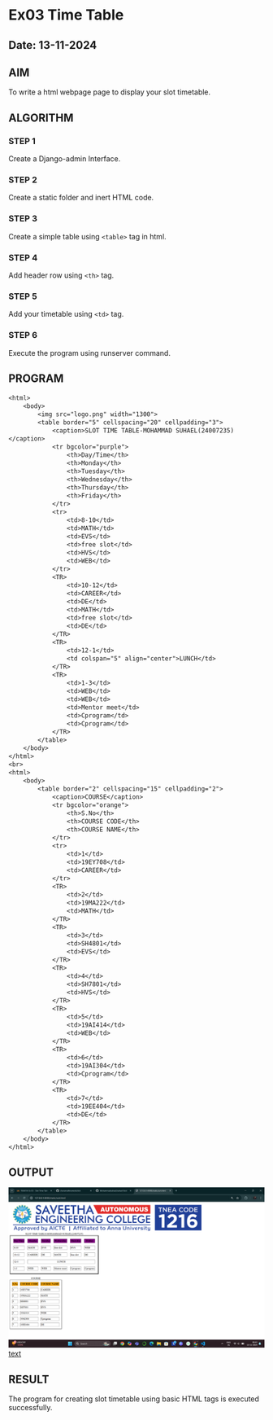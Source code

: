 # Ex03 Time Table
## Date: 13-11-2024

## AIM
To write a html webpage page to display your slot timetable.

## ALGORITHM
### STEP 1
Create a Django-admin Interface.

### STEP 2
Create a static folder and inert HTML code.

### STEP 3
Create a simple table using ```<table>``` tag in html.

### STEP 4
Add header row using ```<th>``` tag.

### STEP 5
Add your timetable using ```<td>``` tag.

### STEP 6
Execute the program using runserver command.

## PROGRAM
```
<html>
    <body>
        <img src="logo.png" width="1300">
        <table border="5" cellspacing="20" cellpadding="3">
            <caption>SLOT TIME TABLE-MOHAMMAD SUHAEL(24007235)</caption>
            <tr bgcolor="purple">
                <th>Day/Time</th>
                <th>Monday</th>
                <th>Tuesday</th>
                <th>Wednesday</th>
                <th>Thursday</th>
                <th>Friday</th>
            </tr>
            <tr>
                <td>8-10</td>
                <td>MATH</td>
                <td>EVS</td>
                <td>free slot</td>
                <td>HVS</td>
                <td>WEB</td>
            </tr>
            <TR>
                <td>10-12</td>
                <td>CAREER</td>
                <td>DE</td>
                <td>MATH</td>
                <td>free slot</td>
                <td>DE</td>
            </TR>
            <TR>
                <td>12-1</td>
                <td colspan="5" align="center">LUNCH</td>
            </TR>
            <TR>
                <td>1-3</td>
                <td>WEB</td>
                <td>WEB</td>
                <td>Mentor meet</td>
                <td>Cprogram</td>
                <td>Cprogram</td>
            </TR>
        </table>
    </body>
</html>
<br>
<html>
    <body>
        <table border="2" cellspacing="15" cellpadding="2">
            <caption>COURSE</caption>
            <tr bgcolor="orange">
                <th>S.No</th>
                <th>COURSE CODE</th>
                <th>COURSE NAME</th>
            </tr>
            <tr>
                <td>1</td>
                <td>19EY708</td>
                <td>CAREER</td>
            </tr>
            <TR>
                <td>2</td>
                <td>19MA222</td>
                <td>MATH</td>
            </TR>
            <TR>
                <td>3</td>
                <td>SH4801</td>
                <td>EVS</td>
            </TR>
            <TR>
                <td>4</td>
                <td>SH7801</td>
                <td>HVS</td>
            </TR>
            <TR>
                <td>5</td>
                <td>19AI414</td>
                <td>WEB</td>
            </TR>
            <TR>
                <td>6</td>
                <td>19AI304</td>
                <td>Cprogram</td>
            </TR>
            <TR>
                <td>7</td>
                <td>19EE404</td>
                <td>DE</td>
            </TR>
        </table>
    </body>
</html>
```


## OUTPUT
![alt text](<Screenshot 2024-11-13 084327-1.png>)
[text](../Pictures/Screenshots)
## RESULT
The program for creating slot timetable using basic HTML tags is executed successfully.
